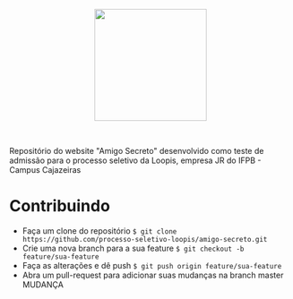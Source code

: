 <p align="center">
  <img height=200 src="https://loopisjr.github.io/images/png.png">
</p><br>

Repositório do website "Amigo Secreto" desenvolvido como teste de admissão 
para o processo seletivo da Loopis, empresa JR do IFPB - Campus Cajazeiras

# Contribuindo

- Faça um clone do repositório ```$ git clone https://github.com/processo-seletivo-loopis/amigo-secreto.git```
- Crie uma nova branch para a sua feature ```$ git checkout -b feature/sua-feature```
- Faça as alterações e dê push ```$ git push origin feature/sua-feature```
- Abra um pull-request para adicionar suas mudanças na branch master MUDANÇA
